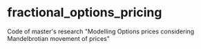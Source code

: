 # fractional_options_pricing
Code of master's research "Modelling Options prices considering Mandelbrotian movement of prices"
